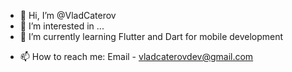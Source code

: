 - 👋 Hi, I’m @VladCaterov
- 👀 I’m interested in ...
- 🌱 I’m currently learning Flutter and Dart for mobile development
<!--- - 💞️ I’m looking to collaborate on ... --->
- 📫 How to reach me: Email - vladcaterovdev@gmail.com

<!---
VladCaterov/VladCaterov is a ✨ special ✨ repository because its `README.md` (this file) appears on your GitHub profile.
You can click the Preview link to take a look at your changes.
--->
